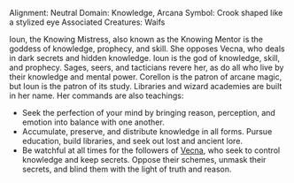 Alignment: Neutral
Domain: Knowledge, Arcana
Symbol: Crook shaped like a stylized eye
Associated Creatures: Waifs

Ioun, the Knowing Mistress, also known as the Knowing Mentor is the goddess of knowledge, prophecy, and skill. She opposes Vecna, who deals in dark secrets and hidden knowledge. Ioun is the god of knowledge, skill, and prophecy. Sages, seers, and tacticians revere her, as do all who live by their knowledge and mental power. Corellon is the patron of arcane magic, but Ioun is the patron of its study. Libraries and wizard academies are built in her name. Her commands are also teachings:

- Seek the perfection of your mind by bringing reason, perception, and emotion into balance with one another.
- Accumulate, preserve, and distribute knowledge in all forms. Pursue education, build libraries, and seek out lost and ancient lore.
- Be watchful at all times for the followers of [Vecna](https://stone-3.obsidianportal.com/wikis/vecna), who seek to control knowledge and keep secrets. Oppose their schemes, unmask their secrets, and blind them with the light of truth and reason.
